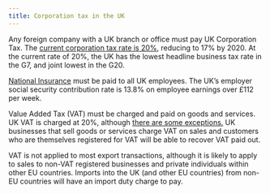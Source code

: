 ```yaml
---
title: Corporation tax in the UK
---
```


Any foreign company with a UK branch or office must pay UK Corporation Tax. The [current corporation tax rate is 20%](https://www.gov.uk/corporation-tax-rates/rates), reducing to 17% by 2020. At the current rate of 20%, the UK has the lowest headline business tax rate in the G7, and joint lowest in the G20. 
 
[National Insurance](https://www.gov.uk/national-insurance/overview) must be paid to all UK employees. The UK’s employer social security contribution rate is 13.8% on employee earnings over £112 per week. 
 
Value Added Tax (VAT) must be charged and paid on goods and services. UK VAT is charged at 20%, although [there are some exceptions.](https://www.gov.uk/guidance/rates-of-vat-on-different-goods-and-services) UK businesses that sell goods or services charge VAT on sales and customers who are themselves registered for VAT will be able to recover VAT paid out.  

VAT is not applied to most export transactions, although it is likely to apply to sales to non-VAT registered businesses and private individuals within other EU countries. Imports into the UK (and other EU countries) from non-EU countries will have an import duty charge to pay. 

